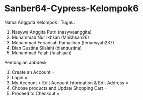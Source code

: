 # Sanber64-Cypress-Kelompok6

Nama Anggota Kelompok : Tugas :

1. Nasywa Anggita Putri (nasywaanggita)
2. Muhammad Nur Ikhsan (Mnikhsan26)
3. Muhammad Feriansah Ramadhan (feriansyah237)
4. Dian Gustina Silalahi (diangustina)
5. Muhammad Falah (falahlaah)

Pembagian Jobdesk

1. Create an Account =
2. Login =
3. My Account > Edit Account Information & Edit Address =
4. Choose products and Update Shopping Cart =
5. Proceed to Checkout =

